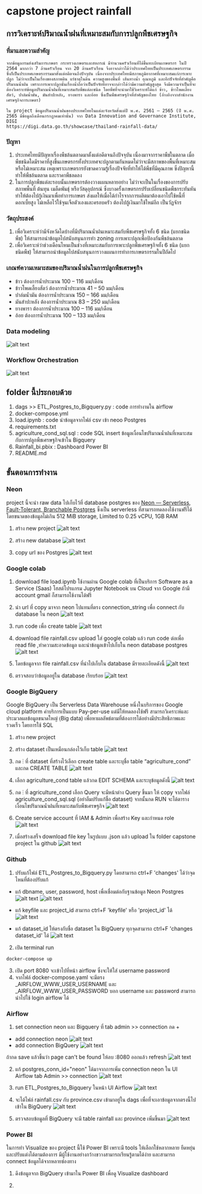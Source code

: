 # capstone project rainfall
## การวิเคราะห์ปริมาณน้ำฝนที่เหมาะสมกับการปลูกพืชเศรษฐกิจ
### ที่มาและความสำคัญ

    จากข้อมูลกรมส่งเสริมการเกษตร กระทรวงเกษตรและสหกรณ์ มีจำนวนครัวเรือนที่ได้ขึ้นทะเบียนเกษตรกร ในปี 2564 มากกว่า 7 ล้านครัวเรือน จาก 20 ล้านครัวเรือน จึงอาจกล่าวได้ว่าประเทศไทยเป็นประเทศเกษตรกรรม ซึ่งก็เป็นประเทศเกษตรกรรมมาตั้งแต่อดีตจนถึงปัจจุบัน เนื่องจากประเทศไทยมีสภาพภูมิอากาศที่เหมาะสมแก่การเพาะปลูก ไม่ว่าจะเป็นในเรื่องของสภาพดิน แร่ธาตุในดิน ความสูงของพื้นที่ เส้นทางน้ำ อุณหภูมิ และอีกปัจจัยที่สำคัญคือปริมาณน้ำฝน เพราะการเพาะปลูกนั้นเรื่องน้ำถือว่าเป็นปัจจัยที่อาจจะกล่าวได้ว่ามีความสำคัญสูงสุด จึงมีความจำเป็นที่จะต้องวิเคราะห์ข้อมูลปริมาณน้ำฝนที่เหมาะสมกับพืชแต่ละชนิด โดยพืชที่จะนำมาใช้วิเคราะห์ได้แก่ ข้าว, ข้าวโพดเลี้ยงสัตว์, ปาล์มน้ำมัน, มันสำปะหลัง, ยางพารา และอ้อย ซึ่งเป็นพืชเศรษฐกิจที่สำคัญของไทย (อ้างอิงจากสำนักงานเศรษฐกิจการเกษตร)

    ใน project ข้อมูลปริมาณน้ำฝนของประเทศไทยในแต่ละจังหวัดตั้งแต่ปี พ.ศ. 2561 – 2565 (ปี พ.ศ. 2565 มีข้อมูลถึงเดือนกรกฎาคมเท่านั้น) จาก Data Innovation and Governance Institute, DIGI
    https://digi.data.go.th/showcase/thailand-rainfall-data/

### ปัญหา

1. ประเทศไทยมีปัญหาเรื่องพืชล้นตลาดมาตั้งแต่อดีตจนถึงปัจจุบัน เนื่องมาจากราคาพืชในตลาด เมื่อพืชชนิดใดมีราคาที่สูงขึ้นเกษตรกรทั้งประเทศจะปลูกตามกันหมดไม่ว่าจะมีสภาพของพื้นที่เหมาะสมหรือไม่เหมาะสม เหตุเพราะเกษตรกรยังขาดความรู้เรื่องปัจจัยที่ทำให้ได้พืชที่มีคุณภาพ ซึ่งปัญหานี้ทำให้พืชล้นตลาด และราคาพืชลดลง
2. ในการปลูกพืชแต่ละรอบนั้นเกษตรกรต้องวางแผนหลายอย่าง ไม่ว่าจะเป็นในเรื่องของการปรับสภาพพื้นที่ ต้นทุน เมล็ดพันธุ์ หรือวัสดุอุปกรณ์ ซึ่งบางครั้งเกษตรกรปรับเปลี่ยนชนิดพืชกระทันหัน ทำให้ต้องไปกู้เงินมาเพื่อทำการเกษตร ส่งผลให้เมื่อได้กำไรจากการผลิตมาต้องเอาไปใช้หนี้ที่ดอกเบี้ยสูง ไม่เหลือไว้ใช้จุนเจือตัวเองและครอบครัว ต้องไปกู้เงินมาใช้ใหม่อีก เป็นวัฏจักร

### วัตถุประสงค์

1. เพื่อวิเคราะห์ว่ามีจังหวัดใดบ้างที่มีปริมาณน้ำฝนเหมาะสมกับพืชเศรษฐกิจทั้ง 6 ชนิด (แยกชนิดพืช) ให้สามารถนำข้อมูลไปสนับสนุนการทำ  zoning การเพาะปลูกเพื่อป้องกันพืชล้นตลาด
2. เพื่อวิเคราะห์ว่าช่วงเดือนไหนเป็นช่วงที่เหมาะสมกับการเพาะปลูกพืชเศรษฐกิจทั้ง 6 ชนิด (แยกชนิดพืช) ให้สามารถนำข้อมูลไปสนับสนุนการวางแผนการทำการเกษตรกรรมในปีถัดไป

### เกณฑ์ความเหมาะสมของปริมาณน้ำฝนในการปลูกพืชเศรษฐกิจ

- ข้าว ต้องการน้ำประมาณ 100 – 116 มม/เดือน
- ข้าวโพดเลี้ยงสัตว์ ต้องการน้ำประมาณ 41 – 50 มม/เดือน
- ปาล์มน้ำมัน ต้องการน้ำประมาณ 150 – 166 มม/เดือน
- มันสำปะหลัง ต้องการน้ำประมาณ 83 – 250 มม/เดือน
- ยางพารา ต้องการน้ำประมาณ 100 – 116 มม/เดือน
- อ้อย ต้องการน้ำประมาณ 100 – 133 มม/เดือน

### Data modeling
![alt text](<Screenshot 2024-05-09 092832.png>)

### Workflow Orchestration
![alt text](<Screenshot 2024-05-09 093536.png>)

## folder นี้ประกอบด้วย
1. dags >> ETL_Postgres_to_Bigquery.py : code การทำงานใน airflow
2. docker-compose.yml
3. load.ipynb : code นำข้อมูลจากไฟล์ csv เข้า neoo Postgres
4. requirements.txt
5. agriculture_cond_sql.sql : code SQL insert ข้อมูลเงื่อนไขปริมาณน้ำฝนที่เหมาะสมกับการปลูกพืชเศรษฐกิจเข้าใน Bigquery
6. Rainfall_bi.pbix : Dashboard Power BI
7. README.md

## ขั้นตอนการทำงาน

### Neon
project นี้จะนำ raw data ไปเก็บไว้ที่ database postgres ของ [Neon — Serverless, Fault-Tolerant, Branchable Postgres](https://neon.tech/) ซึ่งเป็น serverless ที่สามารถทดลองใช้งานฟรีได้โดยขนาดของข้อมูลไม่เกิน 512 MiB storage, Limited to 0.25 vCPU, 1GB RAM

1. สร้าง new project
![alt text](<Screenshot 2024-05-06 165009.png>)

2. สร้าง new database
![alt text](<Screenshot 2024-05-06 170344.png>)

3. copy url ของ Postgres
![alt text](<Screenshot 2024-05-06 172344.png>)

### Google colab
1. download file load.ipynb ใช้งานผ่าน Google colab ที่เป็นบริการ Software as a Service (Saas) โฮสต์โปรแกรม Jupyter Notebook บน Cloud จาก Google ถ้ามี account gmail ก็สามารถใช้งานได้ฟรี

2. นำ url ที่ copy มาจาก neon ไปแทนที่ตรง connection_string เพื่อ connect กับ database ใน neon
![alt text](<Screenshot 2024-05-06 170120.png>)

3. run code เพื่อ create table
![alt text](<Screenshot 2024-05-06 170957.png>)

4. download file rainfall.csv upload ใส่ google colab แล้ว run code ต่อเพื่อ read file ,ทำความสะอาดข้อมูล และนำข้อมูลเข้าไปเก็บใน neon database postgres 
![alt text](<Screenshot 2024-05-06 171137.png>)

5. โดยข้อมูลจาก file rainfall.csv ที่นำไปเก็บใน database มีรายละเอียดดังนี้
![alt text](<Screenshot 2024-05-06 211232.png>)

6. ตรวจสอบว่าข้อมูลอยู่ใน database เรียบร้อย
![alt text](<Screenshot 2024-05-06 182801.png>)

### Google BigQuery
Google BigQuery เป็น Serverless Data Warehouse หนึ่งในบริการของ Google cloud platform ค่าบริการเป็นแบบ Pay-per-use แต่มีให้ทดลองใช้ฟรี สามารถวิเคราะห์และประมวลผลข้อมูลขนาดใหญ่ (ฺBig data) เพื่อหาผลลัพธ์ตามที่ต้องการได้อย่างมีประสิทธิภาพและรวดเร็ว โดยการใช้ SQL
1. สร้าง new project
2. สร้าง dataset เป็นเหมือนกล่องไว้เก็บ table
![alt text](<Screenshot 2024-05-07 225507.png>)

3. กด ⋮ ที่ dataset ที่สร้างไว้เลือก create table และระบุชื่อ table “agriculture_cond” และกด CREATE TABLE
![alt text](<Screenshot 2024-05-07 225618.png>)

4. เลือก agriculture_cond table แล้วกด EDIT SCHEMA และระบุข้อมูลดังนี้
![alt text](<Screenshot 2024-05-07 193439.png>)

5. กด ⋮ ที่ agriculture_cond เลือก Query จะมีหน้าต่าง Query ขึ้นมา ให้ copy จากไฟล์ agriculture_cond_sql.sql (อย่าลืมปรับแก้ชื่อ dataset) จากนั้นกด RUN จะได้ตารางเงื่อนไขปริมาณน้ำฝนที่เหมาะสมกับพืชเศรษฐกิจ
![alt text](<Screenshot 2024-05-07 225956.png>)

6. Create service account ที่ IAM & Admin เพื่อสร้าง Key และกำหนด role
![alt text](<Screenshot 2024-05-07 230137.png>)

7. เมื่อสร้างเสร็จ download file key ในรูปแบบ .json แล้ว upload ใน folder capstone project ใน github 
![alt text](<Screenshot 2024-05-06 185017.png>)


### Github
1. ปรับแก้ไฟล์ ETL_Postgres_to_Bigquery.py โดยสามารถ ctrl+F 'changes' ได้ว่าจุดไหนที่ต้องปรับแก้

- แก้ dbname, user, password, host เพื่อเชื่อมต่อกับฐานข้อมูล Neon Postgres
![alt text](<Screenshot 2024-05-06 185949.png>)
![alt text](<Screenshot 2024-05-06 190724.png>)

-  แก้ keyfile และ project_id สามารถ ctrl+F 'keyfile' หรือ 'project_id' ได้
![alt text](<Screenshot 2024-05-07 230458.png>)


- แก้ dataset_id ให้ตรงกับชื่อ dataset ใน BigQuery ทุกจุดสามารถ ctrl+F 'changes dataset_id' ได้
![alt text](<Screenshot 2024-05-07 221853.png>)

2. เปิด terminal run

```sh
docker-compose up
```
3. เปิด port 8080 จะเข้าไปที่หน้า airflow ซึ่งจะให้ใส่ username password
4. จากไฟล์ docker-compose.yaml จะมีตรง _AIRFLOW_WWW_USER_USERNAME และ _AIRFLOW_WWW_USER_PASSWORD บอก username และ password  สามารถนำไปใช้ login airflow ได้

### Airflow
1. set connection neon และ Bigquery ที่ tab admin >> connection กด + 
- add connection neon
![alt text](<Screenshot 2024-05-07 222449.png>)
- add connection BigQuery
![alt text](<Screenshot 2024-05-07 222859.png>)

ถ้ากด save แล้วขึ้นว่า page can't be found ให้ลบ :8080 ออกแล้ว refresh
![alt text](<Screenshot 2024-05-07 200524.png>)

2. แก้ postgres_conn_id="neon" ได้มาจากการเพิ่ม connection neon ใน UI Airflow tab Admin >> connection
![alt text](<Screenshot 2024-05-07 212956.png>)

3. run ETL_Postgres_to_Bigquery ในหน้า UI Airflow
![alt text](<Screenshot 2024-05-07 223127.png>)

4. จะได้ไฟล์ rainfall.csv กับ province.csv เข้ามาอยู่ใน dags เพื่อที่จะเอาข้อมูลจากตรงนี้ไปเข้าใน BigQuery
![alt text](<Screenshot 2024-05-07 223439.png>)

3. ตรวจสอบข้อมูลที่ BigQuery จะมี table rainfall และ province เพิ่มขึ้นมา
![alt text](<Screenshot 2024-05-07 224739.png>)

### Power BI
ในการทำ Visualize ของ project นี้ใช้ Power BI เพราะมี tools ให้เลือกใช้หลากหลาย ยืดหยุ่นและปรับแต่งได้ตามต้องการ มีผู้ใช้งานอย่างกว้างขวางสามารถเรียนรู้ตามได้ง่าย และสามารถ connect ข้อมูลได้จากหลายช่องทาง
1. ดึงข้อมูลจาก BigQuery เข้ามาใน Power BI เพื่อดู Visualize dashboard 


2. 